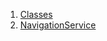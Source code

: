 

1. [Classes](file-___home_harshil_Desktop_open-source_palisadoes_talawa_lib_services_navigation_service/#classes)
2. [NavigationService](file-___home_harshil_Desktop_open-source_palisadoes_talawa_lib_services_navigation_service/NavigationService-class.html)
